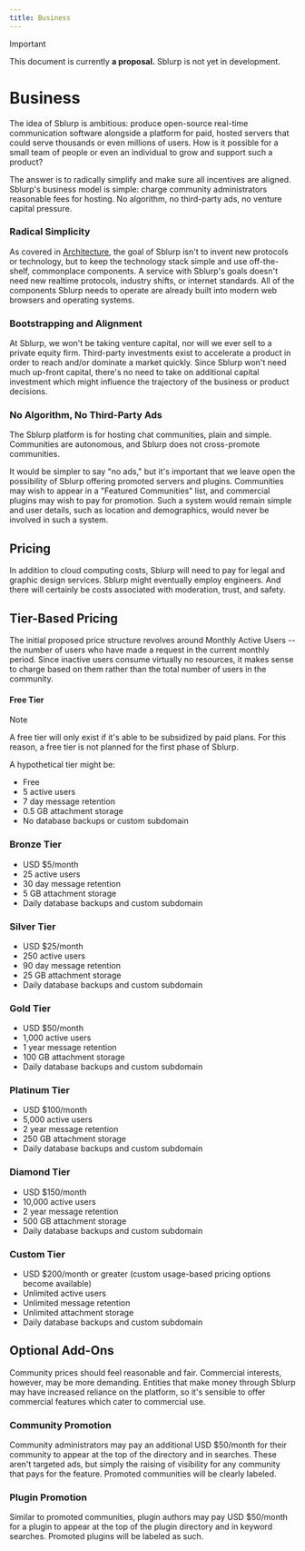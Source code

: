 ```yaml
---
title: Business
---
```


> [!IMPORTANT]
> This document is currently **a proposal.** Sblurp is not yet in development.

# Business

The idea of Sblurp is ambitious: produce open-source real-time communication software alongside a platform for paid, hosted servers that could serve thousands or even millions of users. How is it possible for a small team of people or even an individual to grow and support such a product?

The answer is to radically simplify and make sure all incentives are aligned. Sblurp's business model is simple: charge community administrators reasonable fees for hosting. No algorithm, no third-party ads, no venture capital pressure.

### Radical Simplicity

As covered in [Architecture](./architecture), the goal of Sblurp isn't to invent new protocols or technology, but to keep the technology stack simple and use off-the-shelf, commonplace components. A service with Sblurp's goals doesn't need new realtime protocols, industry shifts, or internet standards. All of the components Sblurp needs to operate are already built into modern web browsers and operating systems.

### Bootstrapping and Alignment

At Sblurp, we won't be taking venture capital, nor will we ever sell to a private equity firm. Third-party investments exist to accelerate a product in order to reach and/or dominate a market quickly. Since Sblurp won't need much up-front capital, there's no need to take on additional capital investment which might influence the trajectory of the business or product decisions.

### No Algorithm, No Third-Party Ads

The Sblurp platform is for hosting chat communities, plain and simple. Communities are autonomous, and Sblurp does not cross-promote communities.

It would be simpler to say "no ads," but it's important that we leave open the possibility of Sblurp offering promoted servers and plugins. Communities may wish to appear in a "Featured Communities" list, and commercial plugins may wish to pay for promotion. Such a system would remain simple and user details, such as location and demographics, would never be involved in such a system.

## Pricing

In addition to cloud computing costs, Sblurp will need to pay for legal and graphic design services. Sblurp might eventually employ engineers. And there will certainly be costs associated with moderation, trust, and safety.

## Tier-Based Pricing

The initial proposed price structure revolves around Monthly Active Users -- the number of users who have made a request in the current monthly period. Since inactive users consume virtually no resources, it makes sense to charge based on them rather than the total number of users in the community.

#### Free Tier

> [!NOTE]
> A free tier will only exist if it's able to be subsidized by paid plans. For this reason, a free tier is not planned for the first phase of Sblurp.
>
> A hypothetical tier might be:
>
> - Free
> - 5 active users
> - 7 day message retention
> - 0.5 GB attachment storage
> - No database backups or custom subdomain

### Bronze Tier

- USD $5/month
- 25 active users
- 30 day message retention
- 5 GB attachment storage
- Daily database backups and custom subdomain

### Silver Tier

- USD $25/month
- 250 active users
- 90 day message retention
- 25 GB attachment storage
- Daily database backups and custom subdomain

### Gold Tier

- USD $50/month
- 1,000 active users
- 1 year message retention
- 100 GB attachment storage
- Daily database backups and custom subdomain

### Platinum Tier

- USD $100/month
- 5,000 active users
- 2 year message retention
- 250 GB attachment storage
- Daily database backups and custom subdomain

### Diamond Tier

- USD $150/month
- 10,000 active users
- 2 year message retention
- 500 GB attachment storage
- Daily database backups and custom subdomain

### Custom Tier

- USD $200/month or greater (custom usage-based pricing options become available)
- Unlimited active users
- Unlimited message retention
- Unlimited attachment storage
- Daily database backups and custom subdomain

## Optional Add-Ons

Community prices should feel reasonable and fair. Commercial interests, however, may be more demanding. Entities that make money through Sblurp may have increased reliance on the platform, so it's sensible to offer commercial features which cater to commercial use.

### Community Promotion

Community administrators may pay an additional USD $50/month for their community to appear at the top of the directory and in searches. These aren't targeted ads, but simply the raising of visibility for any community that pays for the feature. Promoted communities will be clearly labeled.

### Plugin Promotion

Similar to promoted communities, plugin authors may pay USD $50/month for a plugin to appear at the top of the plugin directory and in keyword searches. Promoted plugins will be labeled as such.
